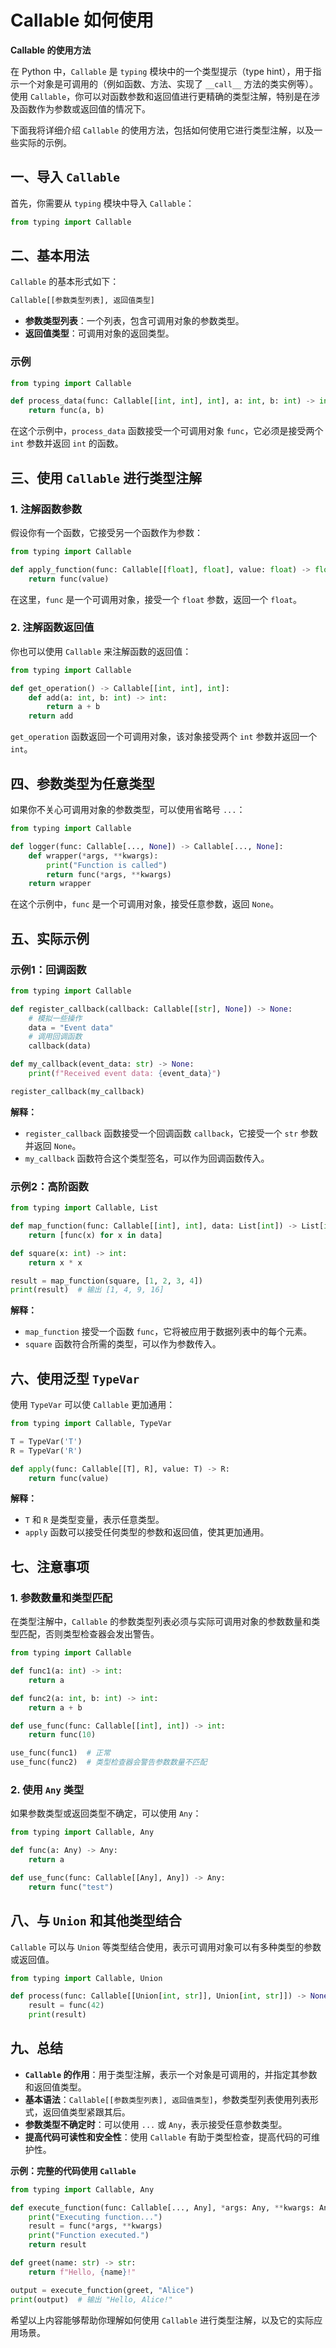 # Callable 如何使用

**Callable 的使用方法**

在 Python 中，`Callable` 是 `typing` 模块中的一个类型提示（type hint），用于指示一个对象是可调用的（例如函数、方法、实现了 `__call__` 方法的类实例等）。使用 `Callable`，你可以对函数参数和返回值进行更精确的类型注解，特别是在涉及函数作为参数或返回值的情况下。

下面我将详细介绍 `Callable` 的使用方法，包括如何使用它进行类型注解，以及一些实际的示例。

## 一、导入 `Callable`

首先，你需要从 `typing` 模块中导入 `Callable`：

```python
from typing import Callable
```

## 二、基本用法

`Callable` 的基本形式如下：

```python
Callable[[参数类型列表], 返回值类型]
```

- **参数类型列表**：一个列表，包含可调用对象的参数类型。
- **返回值类型**：可调用对象的返回类型。

### 示例

```python
from typing import Callable

def process_data(func: Callable[[int, int], int], a: int, b: int) -> int:
    return func(a, b)
```

在这个示例中，`process_data` 函数接受一个可调用对象 `func`，它必须是接受两个 `int` 参数并返回 `int` 的函数。

## 三、使用 `Callable` 进行类型注解

### 1. 注解函数参数

假设你有一个函数，它接受另一个函数作为参数：

```python
from typing import Callable

def apply_function(func: Callable[[float], float], value: float) -> float:
    return func(value)
```

在这里，`func` 是一个可调用对象，接受一个 `float` 参数，返回一个 `float`。

### 2. 注解函数返回值

你也可以使用 `Callable` 来注解函数的返回值：

```python
from typing import Callable

def get_operation() -> Callable[[int, int], int]:
    def add(a: int, b: int) -> int:
        return a + b
    return add
```

`get_operation` 函数返回一个可调用对象，该对象接受两个 `int` 参数并返回一个 `int`。

## 四、参数类型为任意类型

如果你不关心可调用对象的参数类型，可以使用省略号 `...`：

```python
from typing import Callable

def logger(func: Callable[..., None]) -> Callable[..., None]:
    def wrapper(*args, **kwargs):
        print("Function is called")
        return func(*args, **kwargs)
    return wrapper
```

在这个示例中，`func` 是一个可调用对象，接受任意参数，返回 `None`。

## 五、实际示例

### 示例1：回调函数

```python
from typing import Callable

def register_callback(callback: Callable[[str], None]) -> None:
    # 模拟一些操作
    data = "Event data"
    # 调用回调函数
    callback(data)

def my_callback(event_data: str) -> None:
    print(f"Received event data: {event_data}")

register_callback(my_callback)
```

**解释：**

- `register_callback` 函数接受一个回调函数 `callback`，它接受一个 `str` 参数并返回 `None`。
- `my_callback` 函数符合这个类型签名，可以作为回调函数传入。

### 示例2：高阶函数

```python
from typing import Callable, List

def map_function(func: Callable[[int], int], data: List[int]) -> List[int]:
    return [func(x) for x in data]

def square(x: int) -> int:
    return x * x

result = map_function(square, [1, 2, 3, 4])
print(result)  # 输出 [1, 4, 9, 16]
```

**解释：**

- `map_function` 接受一个函数 `func`，它将被应用于数据列表中的每个元素。
- `square` 函数符合所需的类型，可以作为参数传入。

## 六、使用泛型 `TypeVar`

使用 `TypeVar` 可以使 `Callable` 更加通用：

```python
from typing import Callable, TypeVar

T = TypeVar('T')
R = TypeVar('R')

def apply(func: Callable[[T], R], value: T) -> R:
    return func(value)
```

**解释：**

- `T` 和 `R` 是类型变量，表示任意类型。
- `apply` 函数可以接受任何类型的参数和返回值，使其更加通用。

## 七、注意事项

### 1. 参数数量和类型匹配

在类型注解中，`Callable` 的参数类型列表必须与实际可调用对象的参数数量和类型匹配，否则类型检查器会发出警告。

```python
from typing import Callable

def func1(a: int) -> int:
    return a

def func2(a: int, b: int) -> int:
    return a + b

def use_func(func: Callable[[int], int]) -> int:
    return func(10)

use_func(func1)  # 正常
use_func(func2)  # 类型检查器会警告参数数量不匹配
```

### 2. 使用 `Any` 类型

如果参数类型或返回类型不确定，可以使用 `Any`：

```python
from typing import Callable, Any

def func(a: Any) -> Any:
    return a

def use_func(func: Callable[[Any], Any]) -> Any:
    return func("test")
```

## 八、与 `Union` 和其他类型结合

`Callable` 可以与 `Union` 等类型结合使用，表示可调用对象可以有多种类型的参数或返回值。

```python
from typing import Callable, Union

def process(func: Callable[[Union[int, str]], Union[int, str]]) -> None:
    result = func(42)
    print(result)
```

## 九、总结

- **`Callable` 的作用**：用于类型注解，表示一个对象是可调用的，并指定其参数和返回值类型。
- **基本语法**：`Callable[[参数类型列表], 返回值类型]`，参数类型列表使用列表形式，返回值类型紧跟其后。
- **参数类型不确定时**：可以使用 `...` 或 `Any`，表示接受任意参数类型。
- **提高代码可读性和安全性**：使用 `Callable` 有助于类型检查，提高代码的可维护性。

**示例：完整的代码使用 `Callable`**

```python
from typing import Callable, Any

def execute_function(func: Callable[..., Any], *args: Any, **kwargs: Any) -> Any:
    print("Executing function...")
    result = func(*args, **kwargs)
    print("Function executed.")
    return result

def greet(name: str) -> str:
    return f"Hello, {name}!"

output = execute_function(greet, "Alice")
print(output)  # 输出 "Hello, Alice!"
```

希望以上内容能够帮助你理解如何使用 `Callable` 进行类型注解，以及它的实际应用场景。